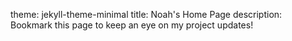 theme: jekyll-theme-minimal
title: Noah's Home Page
description: Bookmark this page to keep an eye on my project updates!
